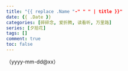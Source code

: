```yaml
---
title: "{{ replace .Name "-" " " | title }}"
date: {{ .Date }}
categories: [碎碎念, 爱折腾, 读看听, 万里路]
series: [夕拾花]
tags: []
comment: true
toc: false
---
```



（yyyy-mm-dd@xx）